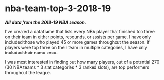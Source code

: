 # nba-team-top-3-2018-19

***All data from the 2018-19 NBA season.***

I've created a dataframe that lists every NBA player that finished top three on their team 
in either points, rebounds, or assists per game. I have only included those who played 45 
or more games throughout the season. If players were top three on their team
in multiple categories, I have only included their name once.

I was most interested in finding out how many players, out of a potential 270
(30 NBA teams * 3 stat categories * 3 ranked slots), are top performers 
throughout the league. 
